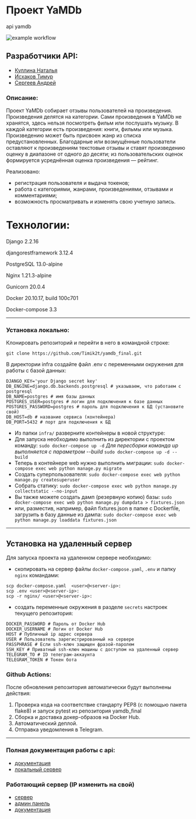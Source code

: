 
# Проект YaMDb
api yamdb

![example workflow](https://github.com/timik2t/yamdb_final/actions/workflows/yamdb_workflow.yml/badge.svg)

## Разработчики API:
- [Куллина Наталья](https://github.com/Kullina-Nataly)
- [Исхаков Тимур](https://github.com/Timik2t)
- [Сергеев Андрей](https://github.com/andrey-praktikum-98)

### Описание:

Проект YaMDb собирает отзывы пользователей на произведения.
Произведения делятся на категории.
Сами произведения в YaMDb не хранятся, здесь нельзя посмотреть фильм или послушать музыку.
В каждой категории есть произведения: книги, фильмы или музыка.
Произведению может быть присвоен жанр из списка предустановленных.
Благодарные или возмущённые пользователи оставляют к произведениям текстовые отзывы и ставят произведению оценку в диапазоне от одного до десяти; из пользовательских оценок формируется усреднённая оценка произведения — рейтинг.

Реализовано: 
- регистрация пользователя и выдача токенов;
- работа с категориями, жанрами, произведениями, отзывами и комментариями;
- возможность просматривать и изменять свою учетную запись.

# Технологии:

Django 2.2.16

djangorestframework 3.12.4

PostgreSQL 13.0-alpine

Nginx 1.21.3-alpine

Gunicorn 20.0.4

Docker 20.10.17, build 100c701

Docker-compose 3.3
___

### Установка локально:

Клонировать репозиторий и перейти в него в командной строке:

```
git clone https://github.com/Timik2t/yamdb_final.git
```

 В директории infra создайте файл .env с переменными окружения для работы с базой данных:
```
DJANGO_KEY='your Django secret key'
DB_ENGINE=django.db.backends.postgresql # указываем, что работаем с postgresql
DB_NAME=postgres # имя базы данных
POSTGRES_USER=postgres # логин для подключения к базе данных
POSTGRES_PASSWORD=postgres # пароль для подключения к БД (установите свой)
DB_HOST=db # название сервиса (контейнера)
DB_PORT=5432 # порт для подключения к БД
```
- Из папки ` infra/ ` разверните контейнеры в новой структуре:
- Для запуска необходимо выполнить из директории с проектом команду:
``` sudo docker-compose up -d ```
_Для пересборки команда up выполняется с параметром --build_
``` sudo docker-compose up -d --build ```
- Теперь в контейнере web нужно выполнить миграции:
``` sudo docker-compose exec web python manage.py migrate ```
- Создать суперпользователя:
``` sudo docker-compose exec web python manage.py createsuperuser ```
- Собрать статику:
``` sudo docker-compose exec web python manage.py collectstatic --no-input ```
- Вы также можете создать дамп (резервную копию) базы:
``` sudo docker-compose exec web python manage.py dumpdata > fixtures.json ```
- или, разместив, например, файл fixtures.json в папке с Dockerfile, загрузить в базу данные из дампа:
``` sudo docker-compose exec web python manage.py loaddata fixtures.json ```
___

## Установка на удаленный сервер
Для запуска проекта на удаленном сервере необходимо:
- скопировать на сервер файлы `docker-compose.yaml`, `.env` и папку `nginx` командами:
```
scp docker-compose.yaml  <user>@<server-ip>:
scp .env <user>@<server-ip>:
scp -r nginx/ <user>@<server-ip>:
```
- создать переменные окружения в разделе `secrets` настроек текущего репозитория:
```
DOCKER_PASSWORD # Пароль от Docker Hub
DOCKER_USERNAME # Логин от Docker Hub
HOST # Публичный ip адрес сервера
USER # Пользователь зарегистрированный на сервере
PASSPHRASE # Если ssh-ключ защищен фразой-паролем
SSH_KEY # Приватный ssh-ключ машины с доступом на удаленный сервер
TELEGRAM_TO # ID телеграм-аккаунта
TELEGRAM_TOKEN # Токен бота
```

### Github Actions:
После обновления репозитория автоматически будут выполнены действия:
1. Проверка кода на соответствие стандарту PEP8 (с помощью пакета flake8) и запуск pytest из репозитория yamdb_final
2. Сборка и доставка докер-образов на Docker Hub.
3. Автоматический деплой.
4. Отправка уведомления в Telegram.
___

### Полная документация работы с api:
- [документация](api_yamdb/static/redoc.yaml)
- [локальный сервер](http://127.0.0.1:8000/)

### Работающий сервер (IP изменить на свой)
- [сервер](http://84.201.160.48/api/v1/)
- [админ панель](http://84.201.160.48/admin)
- [документация](http://84.201.160.48/redoc)

